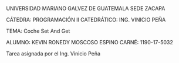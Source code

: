 UNIVERSIDAD MARIANO GALVEZ DE GUATEMALA SEDE ZACAPA

CÁTEDRA: PROGRAMACIÓN II CATEDRÁTICO: ING. VINICIO PEÑA

TEMA: Coche Set And Get


ALUMNO: KEVIN RONEDY MOSCOSO ESPINO CARNÉ: 1190-17-5032

Tarea asignada por el Ing. Vinicio Peña
